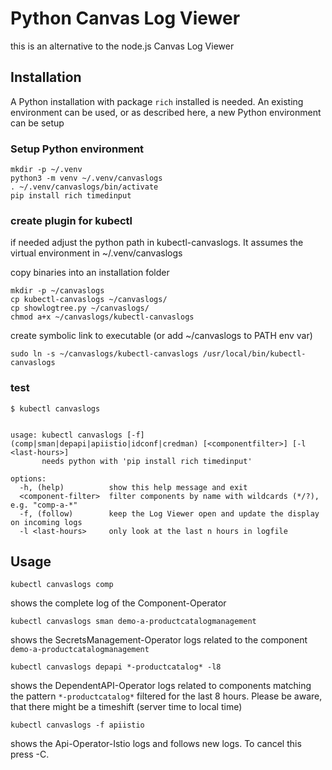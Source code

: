 # Python Canvas Log Viewer

this is an alternative to the node.js Canvas Log Viewer

## Installation

A Python installation with package `rich` installed is needed.
An existing environment can be used, or as described here,
a new Python environment can be setup

### Setup Python environment

```
mkdir -p ~/.venv
python3 -m venv ~/.venv/canvaslogs
. ~/.venv/canvaslogs/bin/activate
pip install rich timedinput
```

### create plugin for kubectl

if needed adjust the python path in kubectl-canvaslogs. 
It assumes the virtual environment in ~/.venv/canvaslogs

copy binaries into an installation folder

```
mkdir -p ~/canvaslogs
cp kubectl-canvaslogs ~/canvaslogs/
cp showlogtree.py ~/canvaslogs/
chmod a+x ~/canvaslogs/kubectl-canvaslogs
```

create symbolic link to executable (or add ~/canvaslogs to PATH env var)

```
sudo ln -s ~/canvaslogs/kubectl-canvaslogs /usr/local/bin/kubectl-canvaslogs
```

### test

```
$ kubectl canvaslogs


usage: kubectl canvaslogs [-f] (comp|sman|depapi|apiistio|idconf|credman) [<componentfilter>] [-l <last-hours>]
       needs python with 'pip install rich timedinput'

options:
  -h, (help)          show this help message and exit
  <component-filter>  filter components by name with wildcards (*/?), e.g. "comp-a-*"
  -f, (follow)        keep the Log Viewer open and update the display on incoming logs
  -l <last-hours>     only look at the last n hours in logfile

```

## Usage

```
kubectl canvaslogs comp
```

shows the complete log of the Component-Operator

```
kubectl canvaslogs sman demo-a-productcatalogmanagement
```

shows the SecretsManagement-Operator logs related to the component `demo-a-productcatalogmanagement`

```
kubectl canvaslogs depapi *-productcatalog* -l8
```

shows the DependentAPI-Operator logs related to components matching the pattern `*-productcatalog*` filtered for the last 8 hours.
Please be aware, that there might be a timeshift (server time to local time)

```
kubectl canvaslogs -f apiistio 
```

shows the Api-Operator-Istio logs and follows new logs. To cancel this press <Ctrl>-C.




